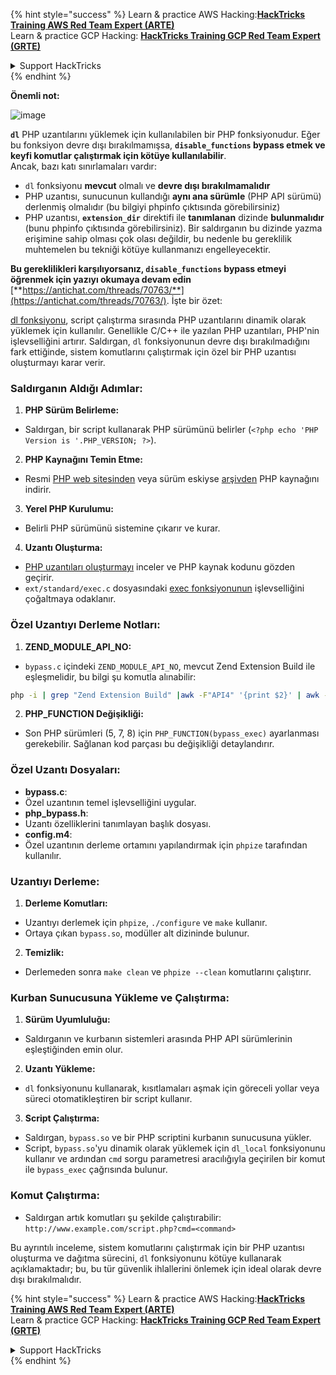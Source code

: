 {% hint style="success" %}
Learn & practice AWS Hacking:<img src="/.gitbook/assets/arte.png" alt="" data-size="line">[**HackTricks Training AWS Red Team Expert (ARTE)**](https://training.hacktricks.xyz/courses/arte)<img src="/.gitbook/assets/arte.png" alt="" data-size="line">\
Learn & practice GCP Hacking: <img src="/.gitbook/assets/grte.png" alt="" data-size="line">[**HackTricks Training GCP Red Team Expert (GRTE)**<img src="/.gitbook/assets/grte.png" alt="" data-size="line">](https://training.hacktricks.xyz/courses/grte)

<details>

<summary>Support HackTricks</summary>

* Check the [**subscription plans**](https://github.com/sponsors/carlospolop)!
* **Join the** 💬 [**Discord group**](https://discord.gg/hRep4RUj7f) or the [**telegram group**](https://t.me/peass) or **follow** us on **Twitter** 🐦 [**@hacktricks\_live**](https://twitter.com/hacktricks\_live)**.**
* **Share hacking tricks by submitting PRs to the** [**HackTricks**](https://github.com/carlospolop/hacktricks) and [**HackTricks Cloud**](https://github.com/carlospolop/hacktricks-cloud) github repos.

</details>
{% endhint %}

**Önemli not:**

![image](https://user-images.githubusercontent.com/84577967/174675487-a4c4ca06-194f-4725-85af-231a2f35d56c.png)

**`dl`** PHP uzantılarını yüklemek için kullanılabilen bir PHP fonksiyonudur. Eğer bu fonksiyon devre dışı bırakılmamışsa, **`disable_functions` bypass etmek ve keyfi komutlar çalıştırmak için kötüye kullanılabilir**.\
Ancak, bazı katı sınırlamaları vardır:

* `dl` fonksiyonu **mevcut** olmalı ve **devre dışı bırakılmamalıdır**
* PHP uzantısı, sunucunun kullandığı **aynı ana sürümle** (PHP API sürümü) derlenmiş olmalıdır (bu bilgiyi phpinfo çıktısında görebilirsiniz)
* PHP uzantısı, **`extension_dir`** direktifi ile **tanımlanan** dizinde **bulunmalıdır** (bunu phpinfo çıktısında görebilirsiniz). Bir saldırganın bu dizinde yazma erişimine sahip olması çok olası değildir, bu nedenle bu gereklilik muhtemelen bu tekniği kötüye kullanmanızı engelleyecektir.

**Bu gereklilikleri karşılıyorsanız, `disable_functions` bypass etmeyi öğrenmek için yazıyı okumaya devam edin** [**https://antichat.com/threads/70763/**](https://antichat.com/threads/70763/). İşte bir özet:

[dl fonksiyonu](http://www.php.net/manual/en/function.dl.php), script çalıştırma sırasında PHP uzantılarını dinamik olarak yüklemek için kullanılır. Genellikle C/C++ ile yazılan PHP uzantıları, PHP'nin işlevselliğini artırır. Saldırgan, `dl` fonksiyonunun devre dışı bırakılmadığını fark ettiğinde, sistem komutlarını çalıştırmak için özel bir PHP uzantısı oluşturmayı karar verir.

### Saldırganın Aldığı Adımlar:

1. **PHP Sürüm Belirleme:**
- Saldırgan, bir script kullanarak PHP sürümünü belirler (`<?php echo 'PHP Version is '.PHP_VERSION; ?>`).

2. **PHP Kaynağını Temin Etme:**
- Resmi [PHP web sitesinden](http://www.php.net/downloads.php) veya sürüm eskiyse [arşivden](http://museum.php.net) PHP kaynağını indirir.

3. **Yerel PHP Kurulumu:**
- Belirli PHP sürümünü sistemine çıkarır ve kurar.

4. **Uzantı Oluşturma:**
- [PHP uzantıları oluşturmayı](http://www.php.net/manual/en/zend.creating.php) inceler ve PHP kaynak kodunu gözden geçirir.
- `ext/standard/exec.c` dosyasındaki [exec fonksiyonunun](http://www.php.net/manual/en/function.exec.php) işlevselliğini çoğaltmaya odaklanır.

### Özel Uzantıyı Derleme Notları:

1. **ZEND_MODULE_API_NO:**
- `bypass.c` içindeki `ZEND_MODULE_API_NO`, mevcut Zend Extension Build ile eşleşmelidir, bu bilgi şu komutla alınabilir:
```bash
php -i | grep "Zend Extension Build" |awk -F"API4" '{print $2}' | awk -F"," '{print $1}'
```

2. **PHP_FUNCTION Değişikliği:**
- Son PHP sürümleri (5, 7, 8) için `PHP_FUNCTION(bypass_exec)` ayarlanması gerekebilir. Sağlanan kod parçası bu değişikliği detaylandırır.

### Özel Uzantı Dosyaları:

- **bypass.c**:
- Özel uzantının temel işlevselliğini uygular.
- **php_bypass.h**:
- Uzantı özelliklerini tanımlayan başlık dosyası.
- **config.m4**:
- Özel uzantının derleme ortamını yapılandırmak için `phpize` tarafından kullanılır.

### Uzantıyı Derleme:

1. **Derleme Komutları:**
- Uzantıyı derlemek için `phpize`, `./configure` ve `make` kullanır.
- Ortaya çıkan `bypass.so`, modüller alt dizininde bulunur.

2. **Temizlik:**
- Derlemeden sonra `make clean` ve `phpize --clean` komutlarını çalıştırır.

### Kurban Sunucusuna Yükleme ve Çalıştırma:

1. **Sürüm Uyumluluğu:**
- Saldırganın ve kurbanın sistemleri arasında PHP API sürümlerinin eşleştiğinden emin olur.

2. **Uzantı Yükleme:**
- `dl` fonksiyonunu kullanarak, kısıtlamaları aşmak için göreceli yollar veya süreci otomatikleştiren bir script kullanır.

3. **Script Çalıştırma:**
- Saldırgan, `bypass.so` ve bir PHP scriptini kurbanın sunucusuna yükler.
- Script, `bypass.so`'yu dinamik olarak yüklemek için `dl_local` fonksiyonunu kullanır ve ardından `cmd` sorgu parametresi aracılığıyla geçirilen bir komut ile `bypass_exec` çağrısında bulunur.

### Komut Çalıştırma:

- Saldırgan artık komutları şu şekilde çalıştırabilir: `http://www.example.com/script.php?cmd=<command>`


Bu ayrıntılı inceleme, sistem komutlarını çalıştırmak için bir PHP uzantısı oluşturma ve dağıtma sürecini, `dl` fonksiyonunu kötüye kullanarak açıklamaktadır; bu, bu tür güvenlik ihlallerini önlemek için ideal olarak devre dışı bırakılmalıdır.


{% hint style="success" %}
Learn & practice AWS Hacking:<img src="/.gitbook/assets/arte.png" alt="" data-size="line">[**HackTricks Training AWS Red Team Expert (ARTE)**](https://training.hacktricks.xyz/courses/arte)<img src="/.gitbook/assets/arte.png" alt="" data-size="line">\
Learn & practice GCP Hacking: <img src="/.gitbook/assets/grte.png" alt="" data-size="line">[**HackTricks Training GCP Red Team Expert (GRTE)**<img src="/.gitbook/assets/grte.png" alt="" data-size="line">](https://training.hacktricks.xyz/courses/grte)

<details>

<summary>Support HackTricks</summary>

* Check the [**subscription plans**](https://github.com/sponsors/carlospolop)!
* **Join the** 💬 [**Discord group**](https://discord.gg/hRep4RUj7f) or the [**telegram group**](https://t.me/peass) or **follow** us on **Twitter** 🐦 [**@hacktricks\_live**](https://twitter.com/hacktricks\_live)**.**
* **Share hacking tricks by submitting PRs to the** [**HackTricks**](https://github.com/carlospolop/hacktricks) and [**HackTricks Cloud**](https://github.com/carlospolop/hacktricks-cloud) github repos.

</details>
{% endhint %}
